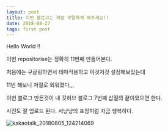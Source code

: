 ```yaml
---
layout: post
title: 이번 블로그는 제발 무탈하게 해주세요!!
date: 2018-08-27
tags: first post
---
```


Hello World !!

이번 repositorise는 정확히 11번째 만들어본다.

처음에는 구글링하면서 테마적용하고 이것저것 설정해보았는대

11번 해보니 저절로 외워졌다,,,

이번 블로그 만든것이 내 깃허브 블로그 7번째 삽질의 끝이었으면 한다.

사진도 잘 업로드 된다. 서냥냥의 표정처럼 지금 행복하다.


![kakaotalk_20180805_124214069](https://user-images.githubusercontent.com/42561360/44380047-f95fd800-a543-11e8-909d-6b784f913998.jpg)



